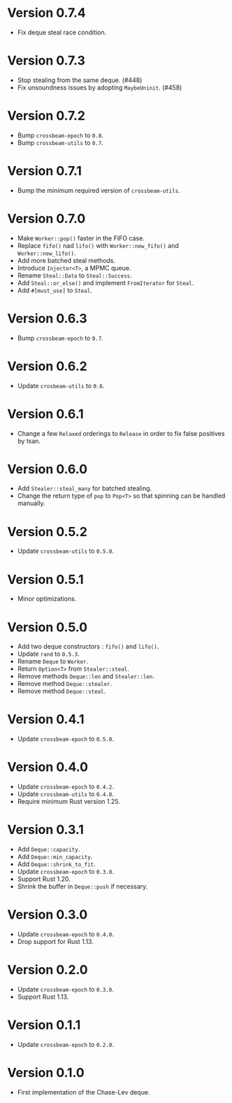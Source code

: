 # Version 0.7.4

- Fix deque steal race condition.

# Version 0.7.3

- Stop stealing from the same deque. (#448)
- Fix unsoundness issues by adopting `MaybeUninit`. (#458)

# Version 0.7.2

- Bump `crossbeam-epoch` to `0.8`.
- Bump `crossbeam-utils` to `0.7`.

# Version 0.7.1

- Bump the minimum required version of `crossbeam-utils`.

# Version 0.7.0

- Make `Worker::pop()` faster in the FIFO case.
- Replace `fifo()` nad `lifo()` with `Worker::new_fifo()` and `Worker::new_lifo()`.
- Add more batched steal methods.
- Introduce `Injector<T>`, a MPMC queue.
- Rename `Steal::Data` to `Steal::Success`.
- Add `Steal::or_else()` and implement `FromIterator` for `Steal`.
- Add `#[must_use]` to `Steal`.

# Version 0.6.3

- Bump `crossbeam-epoch` to `0.7`.

# Version 0.6.2

- Update `crosbeam-utils` to `0.6`.

# Version 0.6.1

- Change a few `Relaxed` orderings to `Release` in order to fix false positives by tsan.

# Version 0.6.0

- Add `Stealer::steal_many` for batched stealing.
- Change the return type of `pop` to `Pop<T>` so that spinning can be handled manually.

# Version 0.5.2

- Update `crossbeam-utils` to `0.5.0`.

# Version 0.5.1

- Minor optimizations.

# Version 0.5.0

- Add two deque constructors : `fifo()` and `lifo()`.
- Update `rand` to `0.5.3`.
- Rename `Deque` to `Worker`.
- Return `Option<T>` from `Stealer::steal`.
- Remove methods `Deque::len` and `Stealer::len`.
- Remove method `Deque::stealer`.
- Remove method `Deque::steal`.

# Version 0.4.1

- Update `crossbeam-epoch` to `0.5.0`.

# Version 0.4.0

- Update `crossbeam-epoch` to `0.4.2`.
- Update `crossbeam-utils` to `0.4.0`.
- Require minimum Rust version 1.25.

# Version 0.3.1

- Add `Deque::capacity`.
- Add `Deque::min_capacity`.
- Add `Deque::shrink_to_fit`.
- Update `crossbeam-epoch` to `0.3.0`.
- Support Rust 1.20.
- Shrink the buffer in `Deque::push` if necessary.

# Version 0.3.0

- Update `crossbeam-epoch` to `0.4.0`.
- Drop support for Rust 1.13.

# Version 0.2.0

- Update `crossbeam-epoch` to `0.3.0`.
- Support Rust 1.13.

# Version 0.1.1

- Update `crossbeam-epoch` to `0.2.0`.

# Version 0.1.0

- First implementation of the Chase-Lev deque.
